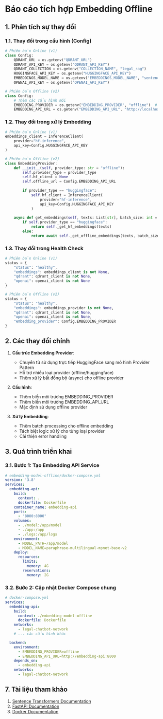 # Báo cáo tích hợp Embedding Offline

## 1. Phân tích sự thay đổi

### 1.1. Thay đổi trong cấu hình (Config)
```python
# Phiên bản Online (v1)
class Config:
    QDRANT_URL = os.getenv("QDRANT_URL")
    QDRANT_API_KEY = os.getenv("QDRANT_API_KEY")
    QDRANT_COLLECTION = os.getenv("COLLECTION_NAME", "legal_rag")
    HUGGINGFACE_API_KEY = os.getenv("HUGGINGFACE_API_KEY")
    EMBEDDINGS_MODEL_NAME = os.getenv("EMBEDDINGS_MODEL_NAME", "sentence-transformers/paraphrase-multilingual-mpnet-base-v2")
    OPENAI_API_KEY = os.getenv("OPENAI_API_KEY")

# Phiên bản Offline (v2)
class Config:
    # Thêm các cấu hình mới
    EMBEDDING_PROVIDER = os.getenv("EMBEDDING_PROVIDER", "offline")  # "offline" or "huggingface"
    EMBEDDING_API_URL = os.getenv("EMBEDDING_API_URL", "http://localhost:8000")
```

### 1.2. Thay đổi trong xử lý Embedding
```python
# Phiên bản Online (v1)
embeddings_client = InferenceClient(
    provider="hf-inference",
    api_key=Config.HUGGINGFACE_API_KEY
)

# Phiên bản Offline (v2)
class EmbeddingProvider:
    def __init__(self, provider_type: str = "offline"):
        self.provider_type = provider_type
        self.hf_client = None
        self.offline_url = Config.EMBEDDING_API_URL
        
        if provider_type == "huggingface":
            self.hf_client = InferenceClient(
                provider="hf-inference",
                api_key=Config.HUGGINGFACE_API_KEY
            )
    
    async def get_embeddings(self, texts: List[str], batch_size: int = 32) -> List[List[float]]:
        if self.provider_type == "huggingface":
            return self._get_hf_embeddings(texts)
        else:
            return await self._get_offline_embeddings(texts, batch_size)
```

### 1.3. Thay đổi trong Health Check
```python
# Phiên bản Online (v1)
status = {
    "status": "healthy",
    "embeddings": embeddings_client is not None,
    "qdrant": qdrant_client is not None,
    "openai": openai_client is not None
}

# Phiên bản Offline (v2)
status = {
    "status": "healthy",
    "embeddings": embeddings_provider is not None,
    "qdrant": qdrant_client is not None,
    "openai": openai_client is not None,
    "embedding_provider": Config.EMBEDDING_PROVIDER
}
```

## 2. Các thay đổi chính

1. **Cấu trúc Embedding Provider**:
   - Chuyển từ sử dụng trực tiếp HuggingFace sang mô hình Provider Pattern
   - Hỗ trợ nhiều loại provider (offline/huggingface)
   - Thêm xử lý bất đồng bộ (async) cho offline provider

2. **Cấu hình**:
   - Thêm biến môi trường EMBEDDING_PROVIDER
   - Thêm biến môi trường EMBEDDING_API_URL
   - Mặc định sử dụng offline provider

3. **Xử lý Embedding**:
   - Thêm batch processing cho offline embedding
   - Tách biệt logic xử lý cho từng loại provider
   - Cải thiện error handling

## 3. Quá trình triển khai

### 3.1. Bước 1: Tạo Embedding API Service
```yaml
# embedding-model-offline/docker-compose.yml
version: '3.8'
services:
  embedding-api:
    build:
      context: .
      dockerfile: Dockerfile
    container_name: embedding-api
    ports:
      - "8000:8000"
    volumes:
      - ./model:/app/model
      - ./app:/app
      - ./logs:/app/logs
    environment:
      - MODEL_PATH=/app/model
      - MODEL_NAME=paraphrase-multilingual-mpnet-base-v2
    deploy:
      resources:
        limits:
          memory: 4G
        reservations:
          memory: 2G
```

### 3.2. Bước 2: Cập nhật Docker Compose chung
```yaml
# docker-compose.yml
services:
  embedding-api:
    build:
      context: ./embedding-model-offline
      dockerfile: Dockerfile
    networks:
      - legal-chatbot-network
    # ... các cấu hình khác

  backend:
    environment:
      - EMBEDDING_PROVIDER=offline
      - EMBEDDING_API_URL=http://embedding-api:8000
    depends_on:
      - embedding-api
    networks:
      - legal-chatbot-network
```

## 7. Tài liệu tham khảo

1. [Sentence Transformers Documentation](https://www.sbert.net/)
2. [FastAPI Documentation](https://fastapi.tiangolo.com/)
3. [Docker Documentation](https://docs.docker.com/)
